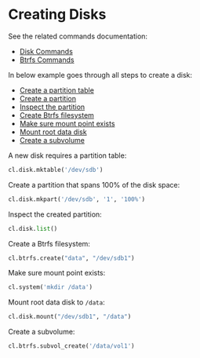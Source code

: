 # Creating Disks

See the related commands documentation:
- [Disk Commands](../interacting/commands/disk.md)
- [Btrfs Commands](../interacting/commands/btrfs.md)

In below example goes through all steps to create a disk:
- [Create a partition table](#partition-table)
- [Create a partition](#create-partition)
- [Inspect the partition](#inspect-partition)
- [Create Btrfs filesystem](#create-btrfs)
- [Make sure mount point exists](#mount-point)
- [Mount root data disk](#mount-disk)
- [Create a subvolume](#create-volume)


<a id="partition-table"></a>
A new disk requires a partition table:

```python
cl.disk.mktable('/dev/sdb')
```

<a id="create-partition"></a>
Create a partition that spans 100% of the disk space:

```python
cl.disk.mkpart('/dev/sdb', '1', '100%')
```

<a id="inspect-partition"></a>
Inspect the created partition:

```python
cl.disk.list()
```

<a id="create-btrfs"></a>
Create a Btrfs filesystem:

```python
cl.btrfs.create("data", "/dev/sdb1")
```

<a id="mount-point"></a>
Make sure mount point exists:

```python
cl.system('mkdir /data')
```

<a id="mount-disk"></a>
Mount root data disk to `/data`:

```python
cl.disk.mount("/dev/sdb1", "/data")
```

<a id="create-volume"></a>
Create a subvolume:

```python
cl.btrfs.subvol_create('/data/vol1')
```
